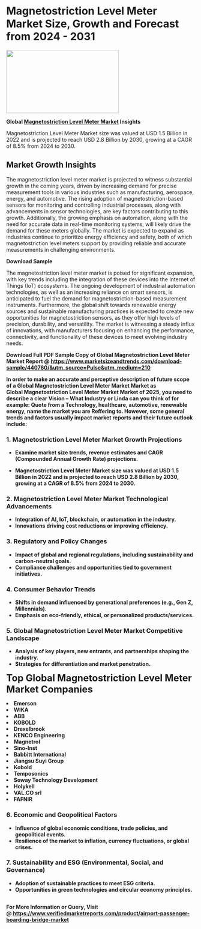 <H1>Magnetostriction Level Meter Market Size, Growth and Forecast from 2024 - 2031</H1><img class="aligncenter size-medium wp-image-584254" src="https://thirdeyenews.in/wp-content/uploads/2024/09/Global-Market-Research-300x168.jpeg" alt="" width="300" height="168" /><p><strong>Global&nbsp;<a href="https://www.marketsizeandtrends.com/download-sample/440760/&amp;utm_source=Pulse&amp;utm_medium=210">Magnetostriction Level Meter Market</a> Insights</strong></p><p>Magnetostriction Level Meter Market size was valued at USD 1.5 Billion in 2022 and is projected to reach USD 2.8 Billion by 2030, growing at a CAGR of 8.5% from 2024 to 2030.</p><p><h2>Market Growth Insights</h2> <p>The magnetostriction level meter market is projected to witness substantial growth in the coming years, driven by increasing demand for precise measurement tools in various industries such as manufacturing, aerospace, energy, and automotive. The rising adoption of magnetostriction-based sensors for monitoring and controlling industrial processes, along with advancements in sensor technologies, are key factors contributing to this growth. Additionally, the growing emphasis on automation, along with the need for accurate data in real-time monitoring systems, will likely drive the demand for these meters globally. The market is expected to expand as industries continue to prioritize energy efficiency and safety, both of which magnetostriction level meters support by providing reliable and accurate measurements in challenging environments.</p> <p><strong>Download Sample</strong></p> <p>The magnetostriction level meter market is poised for significant expansion, with key trends including the integration of these devices into the Internet of Things (IoT) ecosystems. The ongoing development of industrial automation technologies, as well as an increasing reliance on smart sensors, is anticipated to fuel the demand for magnetostriction-based measurement instruments. Furthermore, the global shift towards renewable energy sources and sustainable manufacturing practices is expected to create new opportunities for magnetostriction sensors, as they offer high levels of precision, durability, and versatility. The market is witnessing a steady influx of innovations, with manufacturers focusing on enhancing the performance, connectivity, and functionality of these devices to meet evolving industry needs.</p> <p><strong></p><p><span class=""><strong>Download Full PDF Sample Copy of Global Magnetostriction Level Meter Market Report</strong> @ <a href="https://www.marketsizeandtrends.com/download-sample/440760/&amp;utm_source=Pulse&amp;utm_medium=210" target="_blank">https://www.marketsizeandtrends.com/download-sample/440760/&amp;utm_source=Pulse&amp;utm_medium=210</a></span></p><p>In order to make an accurate and perceptive description of future scope of a Global&nbsp;Magnetostriction Level Meter Market Market as Global&nbsp;Magnetostriction Level Meter Market Market of 2025, you need to describe a clear Vision &ndash; What Industry or Linda can you think of for example: Quote from a Technology, healthcare, automotive, renewable energy, name the market you are Reffering to. However, some general trends and factors usually impact market reports and their future outlook include:</p><h3>1.&nbsp;<strong>Magnetostriction Level Meter Market Growth Projections</strong></h3><ul><li>Examine market size trends, revenue estimates and CAGR (Compounded Annual Growth Rate) projections.</li><li><p>Magnetostriction Level Meter Market size was valued at USD 1.5 Billion in 2022 and is projected to reach USD 2.8 Billion by 2030, growing at a CAGR of 8.5% from 2024 to 2030.</p></li></ul><h3>2.&nbsp;<strong>Magnetostriction Level Meter Market Technological Advancements</strong></h3><ul><li>Integration of AI, IoT, blockchain, or automation in the industry.</li><li>Innovations driving cost reductions or improving efficiency.</li></ul><h3>3.&nbsp;<strong>Regulatory and Policy Changes</strong></h3><ul><li>Impact of global and regional regulations, including sustainability and carbon-neutral goals.</li><li>Compliance challenges and opportunities tied to government initiatives.</li></ul><h3>4.&nbsp;<strong>Consumer Behavior Trends</strong></h3><ul><li>Shifts in demand influenced by generational preferences (e.g., Gen Z, Millennials).</li><li>Emphasis on eco-friendly, ethical, or personalized products/services.</li></ul><h3>5.&nbsp;<strong>Global Magnetostriction Level Meter Market Competitive Landscape</strong></h3><ul><li>Analysis of key players, new entrants, and partnerships shaping the industry.</li><li>Strategies for differentiation and market penetration.</li></ul><p data-pm-slice="1 1 []"><span style="color: inherit; font-family: inherit; font-size: 25px;">Top Global Magnetostriction Level Meter Market Companies</span></p><div class="" data-test-id=""><p><li>Emerson</li><li> WIKA</li><li> ABB</li><li> KOBOLD</li><li> Drexelbrook</li><li> KENCO Engineering</li><li> Magnetrol</li><li> Sino-Inst</li><li> Babbitt International</li><li> Jiangsu Suyi Group</li><li> Kobold</li><li> Temposonics</li><li> Soway Technology Development</li><li> Holykell</li><li> VAL.CO srl</li><li> FAFNIR</li></p></div><h3>6.&nbsp;<strong>Economic and Geopolitical Factors</strong></h3><ul><li>Influence of global economic conditions, trade policies, and geopolitical events.</li><li>Resilience of the market to inflation, currency fluctuations, or global crises.</li></ul><h3>7.&nbsp;<strong>Sustainability and ESG (Environmental, Social, and Governance)</strong></h3><ul><li>Adoption of sustainable practices to meet ESG criteria.</li><li>Opportunities in green technologies and circular economy principles.</li></ul><h2><strong style="font-size: 14px;">For More Information or Query, Visit @&nbsp;</strong><a style="background-color: #ffffff; font-size: 14px;" href="https://www.marketsizeandtrends.com/report/magnetostriction-level-meter-market/" target="_blank">https://www.verifiedmarketreports.com/product/airport-passenger-boarding-bridge-market</a></h2>
